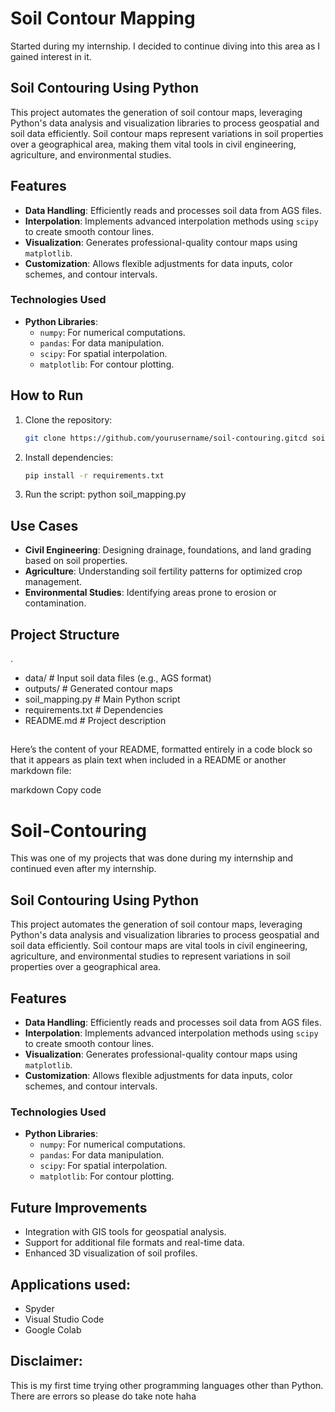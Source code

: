 # Soil Contour Mapping

Started during my internship. I decided to continue diving into this area as I gained interest in it.

## Soil Contouring Using Python

This project automates the generation of soil contour maps, leveraging Python's data analysis and visualization libraries to process geospatial and soil data efficiently. Soil contour maps represent variations in soil properties over a geographical area, making them vital tools in civil engineering, agriculture, and environmental studies.

## Features

- **Data Handling**: Efficiently reads and processes soil data from AGS files.  
- **Interpolation**: Implements advanced interpolation methods using `scipy` to create smooth contour lines.  
- **Visualization**: Generates professional-quality contour maps using `matplotlib`.  
- **Customization**: Allows flexible adjustments for data inputs, color schemes, and contour intervals.

### Technologies Used

- **Python Libraries**:  
  - `numpy`: For numerical computations.  
  - `pandas`: For data manipulation.  
  - `scipy`: For spatial interpolation.  
  - `matplotlib`: For contour plotting.

## How to Run

1. Clone the repository:
   ```bash
   git clone https://github.com/yourusername/soil-contouring.gitcd soil-contouring
2. Install dependencies:
   ```bash
   pip install -r requirements.txt
3. Run the script:
   python soil_mapping.py

## Use Cases

- **Civil Engineering**: Designing drainage, foundations, and land grading based on soil properties.
- **Agriculture**: Understanding soil fertility patterns for optimized crop management.
- **Environmental Studies**: Identifying areas prone to erosion or contamination.

## Project Structure

.
- data/                   # Input soil data files (e.g., AGS format)
- outputs/                # Generated contour maps
- soil_mapping.py         # Main Python script
- requirements.txt        # Dependencies
- README.md               # Project description


## 
Here’s the content of your README, formatted entirely in a code block so that it appears as plain text when included in a README or another markdown file:

markdown
Copy code
# Soil-Contouring

This was one of my projects that was done during my internship and continued even after my internship.

## Soil Contouring Using Python

This project automates the generation of soil contour maps, leveraging Python's data analysis and visualization libraries to process geospatial and soil data efficiently. Soil contour maps are vital tools in civil engineering, agriculture, and environmental studies to represent variations in soil properties over a geographical area.

## Features

- **Data Handling**: Efficiently reads and processes soil data from AGS files.  
- **Interpolation**: Implements advanced interpolation methods using `scipy` to create smooth contour lines.  
- **Visualization**: Generates professional-quality contour maps using `matplotlib`.  
- **Customization**: Allows flexible adjustments for data inputs, color schemes, and contour intervals.

### Technologies Used

- **Python Libraries**:  
  - `numpy`: For numerical computations.  
  - `pandas`: For data manipulation.  
  - `scipy`: For spatial interpolation.  
  - `matplotlib`: For contour plotting.

## Future Improvements

- Integration with GIS tools for geospatial analysis.
- Support for additional file formats and real-time data.
- Enhanced 3D visualization of soil profiles.

## Applications used:
- Spyder
- Visual Studio Code
- Google Colab

## Disclaimer:
This is my first time trying other programming languages other than Python. There are errors so please do take note haha

